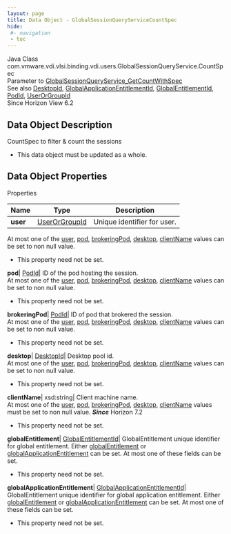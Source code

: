 ```yaml
---
layout: page
title: Data Object - GlobalSessionQueryServiceCountSpec
hide:
 #- navigation
 - toc
---
```






Java Class
    com.vmware.vdi.vlsi.binding.vdi.users.GlobalSessionQueryService.CountSpec  
Parameter to
     [GlobalSessionQueryService_GetCountWithSpec](vdi.users.GlobalSessionQueryService.md#getCountWithSpec)  
See also
     [DesktopId](vdi.entity.DesktopId.md), [GlobalApplicationEntitlementId](vdi.entity.GlobalApplicationEntitlementId.md), [GlobalEntitlementId](vdi.entity.GlobalEntitlementId.md), [PodId](vdi.entity.PodId.md), [UserOrGroupId](vdi.entity.UserOrGroupId.md)  
Since 
    Horizon View 6.2

## Data Object Description 

CountSpec to filter & count the sessions 

  * This data object must be updated as a whole.



## Data Object Properties

Properties

Name |  Type |  Description   
---|---|---  
**user**| [UserOrGroupId](vdi.entity.UserOrGroupId.md)|  Unique identifier for user.  
At most one of the [user](vdi.users.GlobalSessionQueryService.CountSpec.md#user), [pod](vdi.users.GlobalSessionQueryService.CountSpec.md#pod), [brokeringPod](vdi.users.GlobalSessionQueryService.CountSpec.md#brokeringPod), [desktop](vdi.users.GlobalSessionQueryService.CountSpec.md#desktop), [clientName](vdi.users.GlobalSessionQueryService.CountSpec.md#clientName) values can be set to non null value.   


* This property need not be set.

  
**pod**| [PodId](vdi.entity.PodId.md)|  ID of the pod hosting the session.  
At most one of the [user](vdi.users.GlobalSessionQueryService.CountSpec.md#user), [pod](vdi.users.GlobalSessionQueryService.CountSpec.md#pod), [brokeringPod](vdi.users.GlobalSessionQueryService.CountSpec.md#brokeringPod), [desktop](vdi.users.GlobalSessionQueryService.CountSpec.md#desktop), [clientName](vdi.users.GlobalSessionQueryService.CountSpec.md#clientName) values can be set to non null value.   


* This property need not be set.

  
**brokeringPod**| [PodId](vdi.entity.PodId.md)|  ID of pod that brokered the session.  
At most one of the [user](vdi.users.GlobalSessionQueryService.CountSpec.md#user), [pod](vdi.users.GlobalSessionQueryService.CountSpec.md#pod), [brokeringPod](vdi.users.GlobalSessionQueryService.CountSpec.md#brokeringPod), [desktop](vdi.users.GlobalSessionQueryService.CountSpec.md#desktop), [clientName](vdi.users.GlobalSessionQueryService.CountSpec.md#clientName) values can be set to non null value.   


* This property need not be set.

  
**desktop**| [DesktopId](vdi.entity.DesktopId.md)|  Desktop pool id.  
At most one of the [user](vdi.users.GlobalSessionQueryService.CountSpec.md#user), [pod](vdi.users.GlobalSessionQueryService.CountSpec.md#pod), [brokeringPod](vdi.users.GlobalSessionQueryService.CountSpec.md#brokeringPod), [desktop](vdi.users.GlobalSessionQueryService.CountSpec.md#desktop), [clientName](vdi.users.GlobalSessionQueryService.CountSpec.md#clientName) values can be set to non null value.   


* This property need not be set.

  
**clientName**|  xsd:string|  Client machine name.  
At most one of the [user](vdi.users.GlobalSessionQueryService.CountSpec.md#user), [pod](vdi.users.GlobalSessionQueryService.CountSpec.md#pod), [brokeringPod](vdi.users.GlobalSessionQueryService.CountSpec.md#brokeringPod), [desktop](vdi.users.GlobalSessionQueryService.CountSpec.md#desktop), [clientName](vdi.users.GlobalSessionQueryService.CountSpec.md#clientName) values must be set to non null value.  **_Since_** Horizon 7.2  


* This property need not be set.

  
**globalEntitlement**| [GlobalEntitlementId](vdi.entity.GlobalEntitlementId.md)|  GlobalEntitlement unique identifier for global entitlement. Either [globalEntitlement](vdi.users.GlobalSessionQueryService.CountSpec.md#globalEntitlement) or [globalApplicationEntitlement](vdi.users.GlobalSessionQueryService.CountSpec.md#globalApplicationEntitlement) can be set. At most one of these fields can be set.   


* This property need not be set.

  
**globalApplicationEntitlement**| [GlobalApplicationEntitlementId](vdi.entity.GlobalApplicationEntitlementId.md)|  GlobalEntitlement unique identifier for global application entitlement. Either [globalEntitlement](vdi.users.GlobalSessionQueryService.CountSpec.md#globalEntitlement) or [globalApplicationEntitlement](vdi.users.GlobalSessionQueryService.CountSpec.md#globalApplicationEntitlement) can be set. At most one of these fields can be set.   


* This property need not be set.

  
  
  
 
  
  

